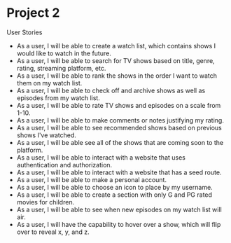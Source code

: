 # Project 2

User Stories

- As a user, I will be able to create a watch list, which contains shows I would like to watch in the future.
- As a user, I will be able to search for TV shows based on title, genre, rating, streaming platform, etc.
- As a user, I will be able to rank the shows in the order I want to watch them on my watch list.
- As a user, I will be able to check off and archive shows as well as episodes from my watch list.
- As a user, I will be able to rate TV shows and episodes on a scale from 1-10.
- As a user, I will be able to make comments or notes justifying my rating.
- As a user, I will be able to see recommended shows based on previous shows I've watched.
- As a user, I will be able see all of the shows that are coming soon to the platform.
- As a user, I will be able to interact with a website that uses authentication and authorization.
- As a user, I will be able to interact with a website that has a seed route.
- As a user, I will be able to make a personal account.
- As a user, I will be able to choose an icon to place by my username.
- As a user, I will be able to create a section with only G and PG rated movies for children.
- As a user, I will be able to see when new episodes on my watch list will air.
- As a user, I will have the capability to hover over a show, which will flip over to reveal x, y, and z.